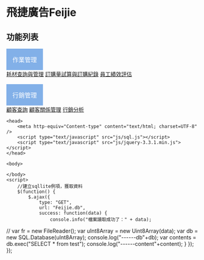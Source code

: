 
<h1>飛捷廣告Feijie</h1>
<html>
<head>
<title>下拉菜單</title>
<meta charset="utf-8">
<style>
.dropbtn {
    background-color: #82b0e8;
    color: white;
    padding: 16px;
    font-size: 16px;
    border: none;
    cursor: pointer;
}

.dropdown {
    position: relative;
    display: inline-block;
}

.dropdown-content {
    display: none;
    position: absolute;
    background-color: #f9f9f9;
    min-width: 160px;
    box-shadow: 0px 8px 16px 0px rgba(0,0,0,0.2);
}

.dropdown-content a {
    color: black;
    padding: 12px 16px;
    text-decoration: none;
    display: block;
}

.dropdown-content a:hover {background-color: #f1f1f1}

.dropdown:hover .dropdown-content {
    display: block;
}

.dropdown:hover .dropbtn {
    background-color: #82b0e8;
}
</style>
</head>
<body>

<h2>功能列表</h2>

<div class="dropdown">
  <button class="dropbtn">作業管理</button>
  <div class="dropdown-content">
    <a href="https://zzcookie.github.io/feijie1/">耗材查詢與管理</a>
    <a href="https://zzcookie.github.io/feijie2/">訂購量試算與訂購紀錄</a>
    <a href="https://zzcookie.github.io/feijie3/">員工績效評估</a>
  </div>
</div>
&nbsp;&nbsp;&nbsp;&nbsp;&nbsp;
    <div class="dropdown">
  <button class="dropbtn">行銷管理</button>
  <div class="dropdown-content">
    <a href="https://zzcookie.github.io/feijie4/">顧客查詢</a>  
    <a href="https://zzcookie.github.io/feijie5/">顧客關係管理</a>
    <a href="https://zzcookie.github.io/feijie6/">行銷分析</a>
      
  </div>
</div>
 
  
    <head>
        <meta http-equiv="Content-type" content="text/html; charset=UTF-8" />
        <script type="text/javascript" src="js/sql.js"></script>
        <script type="text/javascript" src="js/jquery-3.3.1.min.js"></script>
    </head>

    <body>

    </body>
    <script>
        //建立sqllite例項，獲取資料
        $(function() {
            $.ajax({
                type: "GET",
                url: "Feijie.db",
                success: function(data) {
                    console.info("檔案讀取成功了：" + data);
//                  var fr = new FileReader();
                    var uInt8Array = new Uint8Array(data);
                    var db = new SQL.Database(uInt8Array);
                    console.log("------db"+db);
                    var contents = db.exec("SELECT * from test");
                    console.log("------content"+content);
                }
            });
        });
    </script>


